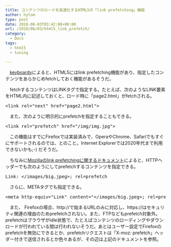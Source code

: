 ```yaml
---
title: コンテンツのロードを高速化するHTML5の「link prefetching」機能
author: hylom
type: post
date: 2010-06-03T03:42:08+00:00
url: /2010/06/03/html5_link_prefetch/
category:
  - Docs
tags:
  - html5
  - tuning

---
```

　[keyboardy][1]によると、HTML5にはlink prefetching機能があり、指定したコンテンツをあらかじめfetchしておく機能があるそうだ。

　fetchするコンテンツはLINKタグで指定する。たとえば、次のようなLINK要素をHTML内に記述しておくと、ロード時に「page2.html」がfetchされる。

<pre>&lt;link rel="next" href="page2.html"&gt;
</pre>

　また、次のように明示的にprefetchを指定することもできる。

<pre>&lt;link rel="prefetch" href="/img/img.jpg"&gt;
</pre>

　この機能はすでにFirefoxでは実装済みで、OperaやChrome、Safariでもすぐにサポートされるのでは、とのこと。Internet Explorerでは2020年代まで利用できないかも;-) だそうだ。

　ちなみに[Mozillaのlink prefetchingに関するドキュメント][2]によると、HTTPヘッダーでも次のようにしてprefetchするコンテンツを指定できる。

<pre>Link: &lt;/images/big.jpeg&gt;; rel=prefetch
</pre>

　さらに、METAタグでも指定できる。

<pre>&lt;meta http-equiv="Link" content="&lt;/images/big.jpeg&gt;; rel=prefetch"&gt;
</pre>

　また、 Firefoxの場合、http://で始まるURLのみに対応し、https://はセキュリティ関連の理由のためprefetchされない。また、FTPなどもprefetch対象外。prefetchはブラウザがidle状態で、たとえばコンテンツのローディングやダウンロードが行われている間は行われないそうだ。あとはユーザー設定でFirefoxのprefetchを無効にできるとか、prefetchリクエストは「X-moz: prefetch」ヘッダー付きで送信されるとか色々あるが、その辺は上記のドキュメントを参照。

 [1]: http://keyboardy.com/programming/html5-link-prefetching/
 [2]: https://developer.mozilla.org/en/link_prefetching_faq

